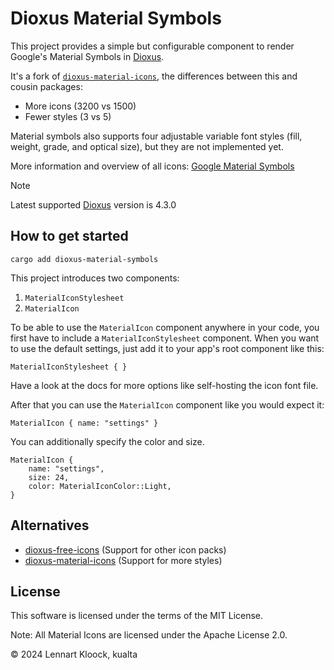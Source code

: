 # Dioxus Material Symbols

This project provides a simple but configurable component to render Google's Material Symbols in [Dioxus](https://github.com/DioxusLabs/dioxus).

It's a fork of [`dioxus-material-icons`](https://github.com/lennartkloock/dioxus-material-icons), the differences between this and cousin packages:
- More icons (3200 vs 1500)
- Fewer styles (3 vs 5)

Material symbols also supports four adjustable variable font styles (fill, weight, grade, and optical size), but they are not implemented yet.

More information and overview of all icons: [Google Material Symbols](https://fonts.google.com/icons) 

> [!NOTE]
> Latest supported [Dioxus](https://github.com/DioxusLabs/dioxus) version is 4.3.0

## How to get started

`cargo add dioxus-material-symbols`

This project introduces two components:

1. `MaterialIconStylesheet`
2. `MaterialIcon`

To be able to use the `MaterialIcon` component anywhere in your code, you first have to include
a `MaterialIconStylesheet` component. When you want to use the default settings, just add it to your app's root
component like this:

```
MaterialIconStylesheet { }
```

Have a look at the docs for more options like self-hosting the icon font file.

After that you can use the `MaterialIcon` component like you would expect it:

```
MaterialIcon { name: "settings" }
```

You can additionally specify the color and size.

```
MaterialIcon {
    name: "settings",
    size: 24,
    color: MaterialIconColor::Light,
}
```

## Alternatives

- [dioxus-free-icons](https://crates.io/crates/dioxus-free-icons) (Support for other icon packs)
- [dioxus-material-icons](https://crates.io/crates/dioxus-material-icons) (Support for more styles)

## License

This software is licensed under the terms of the MIT License.

Note: All Material Icons are licensed under the Apache License 2.0.

&copy; 2024 Lennart Kloock, kualta
